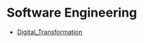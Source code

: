Software Engineering
===

-   [Digital_Transformation](/Software%20Engineering/Digital_Transformation.md)
